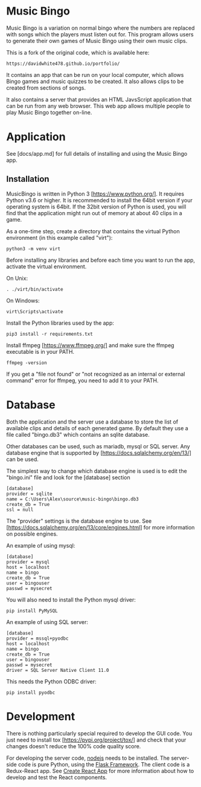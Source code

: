Music Bingo
===========
Music Bingo is a variation on normal bingo where the numbers are replaced
with songs which the players must listen out for. This program allows
users to generate their own games of Music Bingo using their own music
clips.

This is a fork of the original code, which is available here:

    https://davidwhite478.github.io/portfolio/

It contains an app that can be run on your local computer, which allows
Bingo games and music quizzes to be created. It also allows clips to be
created from sections of songs.

It also contains a server that provides an HTML JavsScript application
that can be run from any web browser. This web app allows multiple people
to play Music Bingo together on-line.

Application
===========
See  [docs/app.md] for full details of installing and using the Music
Bingo app.

Installation
------------
MusicBingo is written in Python 3 [https://www.python.org/]. It requires
Python v3.6 or higher. It is recommended to install the 64bit version if your
operating system is 64bit. If the 32bit version of Python is used, you will
find that the application might run out of memory at about 40 clips in a game.

As a one-time step, create a directory that contains the virtual Python
environment (in this example called "virt"):

    python3 -m venv virt

Before installing any libraries and before each time you want to run the app,
activate the virtual environment.

On Unix:

    . ./virt/bin/activate

On Windows:

    virt\Scripts\activate

Install the Python libraries used by the app:

    pip3 install -r requirements.txt

Install ffmpeg [https://www.ffmpeg.org/] and make sure the ffmpeg executable is
in your PATH.

    ffmpeg -version

If you get a "file not found" or "not recognized as an internal or external
command" error for ffmpeg, you need to add it to your PATH.

Database
========
Both the application and the server use a database to store the list of
available clips and details of each generated game. By default they use
a file called "bingo.db3" which contains an sqlite database.

Other databases can be used, such as mariadb, mysql or SQL server. Any
database engine that is supported by [https://docs.sqlalchemy.org/en/13/]
can be used.

The simplest way to change which database engine is used is to edit
the "bingo.ini" file and look for the [database] section

    [database]
    provider = sqlite
    name = C:\Users\Alex\source\music-bingo\bingo.db3
    create_db = True
    ssl = null

The "provider" settings is the database engine to use. See
[https://docs.sqlalchemy.org/en/13/core/engines.html] for more information
on possible engines.

An example of using mysql:

    [database]
    provider = mysql
    host = localhost
    name = bingo
    create_db = True
    user = bingouser
    passwd = mysecret

You will also need to install the Python mysql driver:

    pip install PyMySQL

An example of using SQL server:

    [database]
    provider = mssql+pyodbc
    host = localhost
    name = bingo
    create_db = True
    user = bingouser
    passwd = mysecret
    driver = SQL Server Native Client 11.0

This needs the Python ODBC driver:

    pip install pyodbc


Development
===========
There is nothing particularly special required to develop the GUI code. You
just need to install tox [https://pypi.org/project/tox/] and check that
your changes doesn't reduce the 100% code quality score.

For developing the server code, [nodejs](https://nodejs.org/en/) needs to
be installed. The server-side code is pure Python, using the
[Flask Framework](https://flask.palletsprojects.com/en/1.1.x/). The client
code is a Redux-React app.  See [Create React App](https://create-react-app.dev/)
for more information about how to develop and test the React components.
